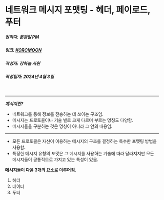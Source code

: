 # 네트워크 메시지 포맷팅 - 헤더, 페이로드, 푸터
##### 원작자: 문광일 PM
##### 링크: [KOROMOON][koromoonlink]
[koromoonlink]: https://koromoon.blogspot.com/2019/01/blog-post_16.html "Go koromoon"
##### 작성자: 강하늘 사원
##### 작성일자: 2024년 4월 3일 
</br>

---------------------------------------------------------------------------------------------------------------

***메시지란?***
- 네트워크를 통해 정보를 전송하는 데 쓰이는 구조임.
- 메시지는 프로토콜이나 기술 별로 크게 다르며 부르는 명칭도 다양함.
- 메시지들을 구분하는 것은 명칭이 아니라 그 안의 내용임.
---------------------------------------------------------------------------------------------------------------

+ 모든 프로토콜은 자신이 이용하는 메시지의 구조를 결정하는 특수한 포맷팅 방법을 사용함. </br>
+ 특정한 메시지 유형의 포맷은 그 메시지를 사용하는 기술에 따라 달라지지만 모든 메시지들이 공통적으로 가지고 있는 특성이 있음. </br>

**메시지들이 다음 3개의 요소로 이루어짐.**
1. 헤더
1. 데이터
1. 푸터
